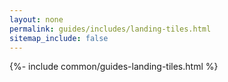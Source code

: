 ```yaml
---
layout: none
permalink: guides/includes/landing-tiles.html
sitemap_include: false
---
```


{%- include common/guides-landing-tiles.html %}
